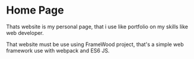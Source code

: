 # Home Page
Thats website is my personal page, that i use like portfolio on my skills like web developer.

That website must be use using FrameWood project, that's a simple web framework use with webpack and ES6 JS.